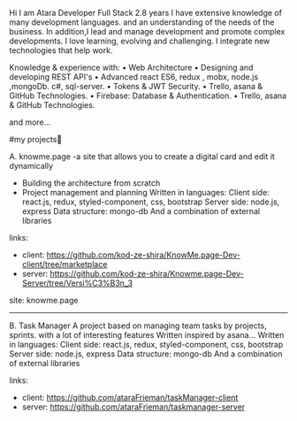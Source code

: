 Hi I am Atara
Developer Full Stack 2.8 years
I have extensive knowledge of many development languages.
and an understanding of the needs of the business.
In addition,I lead and manage development and promote complex developments.
I love learning, evolving and challenging.
I integrate new technologies that help work.

Knowledge & experience with:
• Web Architecture
• Designing and developing REST API's
• Advanced react ES6, redux , mobx, node.js ,mongoDb.
c#, sql-server.
• Tokens & JWT Security.
• Trello, asana & GitHub Technologies.
• Firebase: Database & Authentication.
• Trello, asana & GitHub Technologies.

and more...


#my projects🙂

A. knowme.page
-a site that allows you to create a digital card and edit it dynamically
* Building the architecture from scratch
* Project management and planning
Written in languages:
Client side: react.js, redux, styled-component, css, bootstrap
Server side: node.js, express
Data structure: mongo-db
And a combination of external libraries

links:
* client: https://github.com/kod-ze-shira/KnowMe.page-Dev-client/tree/marketplace
* server: https://github.com/kod-ze-shira/Knowme.page-Dev-Server/tree/Versi%C3%B3n_3

site:
knowme.page
_________________________________________________________________________________________________________________________________________________________________________________
B. Task Manager
A project based on managing team tasks by projects, sprints.
with a lot of interesting features
Written inspired by asana...
Written in languages:
Client side: react.js, redux, styled-component, css, bootstrap
Server side: node.js, express
Data structure: mongo-db
And a combination of external libraries

links:
* client: https://github.com/ataraFrieman/taskManager-client
* server: https://github.com/ataraFrieman/taskmanager-server


